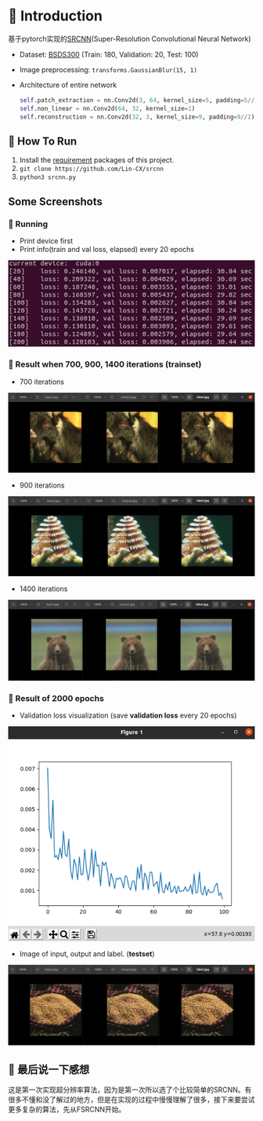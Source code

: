 # 📕 Introduction

基于pytorch实现的[SRCNN](http://personal.ie.cuhk.edu.hk/~ccloy/files/eccv_2014_deepresolution.pdf)(Super-Resolution Convolutional Neural Network)

* Dataset: [BSDS300](https://www2.eecs.berkeley.edu/Research/Projects/CS/vision/grouping/segbench/BSDS300-images.tgz) (Train: 180, Validation: 20, Test: 100)

* Image preprocessing:  `transforms.GaussianBlur(15, 1)`

* Architecture of entire network

  ```python
  self.patch_extraction = nn.Conv2d(3, 64, kernel_size=5, padding=5//2)
  self.non_linear = nn.Conv2d(64, 32, kernel_size=1)
  self.reconstruction = nn.Conv2d(32, 3, kernel_size=9, padding=9//2)
  ```



## 🤔 How To Run

1. Install the [requirement](https://raw.githubusercontent.com/Lin-CX/deep-learning/main/requirements_dl.txt) packages of this project.
2. `git clone https://github.com/Lin-CX/srcnn`
3. `python3 srcnn.py`



## Some Screenshots

### 🎈 Running

* Print device first
* Print info(train and val loss, elapsed) every 20 epochs

![running](./running.png)



### 🎈 Result when 700, 900, 1400 iterations (trainset)

* 700 iterations

![700iters](./result_700iters.png)

* 900 iterations

![900iters](./result_900iters.png)

* 1400 iterations

![1400iters](./result_1400iters.png)



### 🎈 Result of 2000 epochs

* Validation loss visualization (save **validation loss** every 20 epochs)

![val_loss_visualization](./val_loss_visualization.png)

* Image of input, output and label. (**testset**)

![result](./result_testing.png)



## 📰 最后说一下感想

这是第一次实现超分辨率算法，因为是第一次所以选了个比较简单的SRCNN。有很多不懂和没了解过的地方，但是在实现的过程中慢慢理解了很多，接下来要尝试更多复杂的算法，先从FSRCNN开始。

